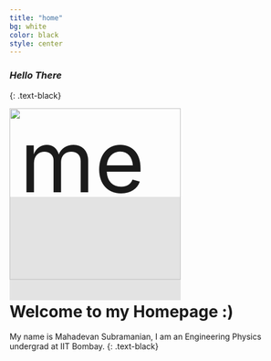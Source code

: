 ```yaml
---
title: "home"
bg: white
color: black
style: center
---
```


### *Hello There*
{: .text-black}

<span class="fa-stack subtlecircle" style="font-size:150px; background:rgba(0,0,0,0.1)">
  <img src="https://raw.githubusercontent.com/mahadevans2432/mahadevans2432.github.io/master/img/me.jpeg" alt="me" style="width:300px;height:300px;">
</span>

# Welcome to my Homepage :)
My name is Mahadevan Subramanian, I am an Engineering Physics undergrad at IIT Bombay.
{: .text-black}


